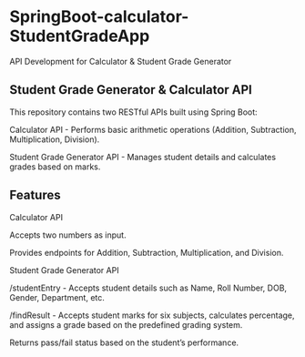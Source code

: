 # SpringBoot-calculator-StudentGradeApp
API Development for Calculator &amp; Student Grade Generator

## Student Grade Generator & Calculator API

This repository contains two RESTful APIs built using Spring Boot:

Calculator API - Performs basic arithmetic operations (Addition, Subtraction, Multiplication, Division).

Student Grade Generator API - Manages student details and calculates grades based on marks.

## Features

Calculator API

Accepts two numbers as input.

Provides endpoints for Addition, Subtraction, Multiplication, and Division.

Student Grade Generator API

/studentEntry - Accepts student details such as Name, Roll Number, DOB, Gender, Department, etc.

/findResult - Accepts student marks for six subjects, calculates percentage, and assigns a grade based on the predefined grading system.

Returns pass/fail status based on the student’s performance.
